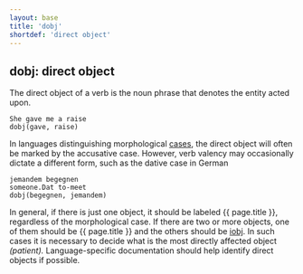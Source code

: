```yaml
---
layout: base
title: 'dobj'
shortdef: 'direct object'
---
```


## dobj: direct object

The direct object of a verb is the noun phrase that denotes the entity acted upon.

~~~ sdparse
She gave me a raise
dobj(gave, raise)
~~~

In languages distinguishing morphological <a href="../ud-feat/Case.html">cases</a>, the direct object will often be marked by the accusative case. However, verb valency may occasionally dictate a different form, such as the dative case in German

~~~ sdparse
jemandem begegnen
someone.Dat to-meet
dobj(begegnen, jemandem)
~~~

In general, if there is just one object, it should be labeled {{ page.title }}, regardless of the morphological case. If there are two or more objects, one of them should be {{ page.title }} and the others should be [iobj](). In such cases it is necessary to decide what is the most directly affected object _(patient)._ Language-specific documentation should help identify direct objects if possible.
